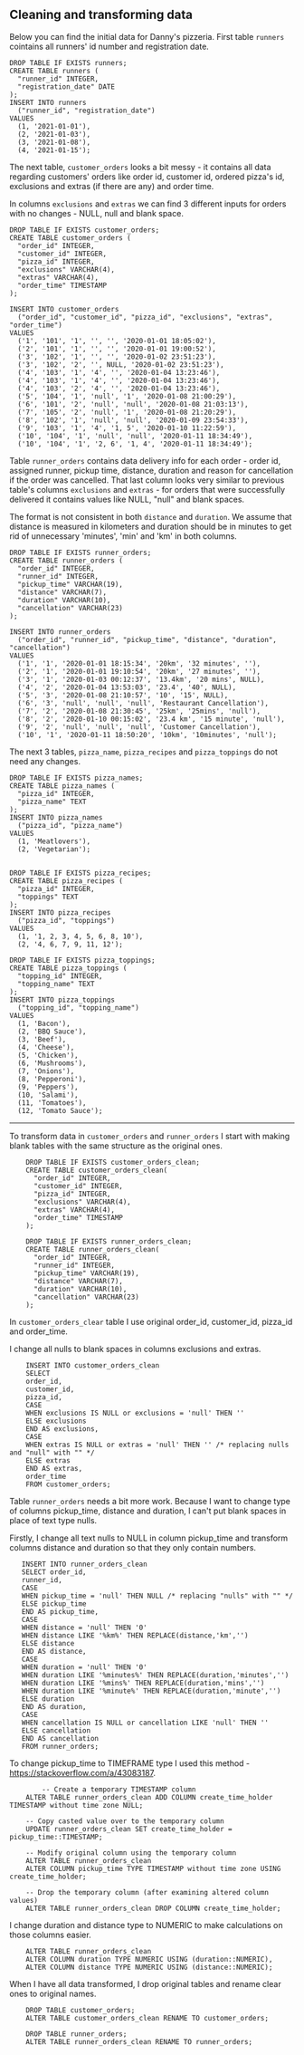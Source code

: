 ## Cleaning and transforming data

Below you can find the initial data for Danny's pizzeria. First table ```runners``` cointains all runners' id number and registration date.

```
DROP TABLE IF EXISTS runners;
CREATE TABLE runners (
  "runner_id" INTEGER,
  "registration_date" DATE
);
INSERT INTO runners
  ("runner_id", "registration_date")
VALUES
  (1, '2021-01-01'),
  (2, '2021-01-03'),
  (3, '2021-01-08'),
  (4, '2021-01-15');
```

The next table, ```customer_orders``` looks a bit messy - it contains all data regarding customers' orders like order id, customer id, ordered pizza's id, exclusions and extras (if there are any) and order time.

In columns ```exclusions``` and ```extras``` we can find 3 different inputs for orders with no changes - NULL, null and blank space.

```
DROP TABLE IF EXISTS customer_orders;
CREATE TABLE customer_orders (
  "order_id" INTEGER,
  "customer_id" INTEGER,
  "pizza_id" INTEGER,
  "exclusions" VARCHAR(4),
  "extras" VARCHAR(4),
  "order_time" TIMESTAMP
);

INSERT INTO customer_orders
  ("order_id", "customer_id", "pizza_id", "exclusions", "extras", "order_time")
VALUES
  ('1', '101', '1', '', '', '2020-01-01 18:05:02'),
  ('2', '101', '1', '', '', '2020-01-01 19:00:52'),
  ('3', '102', '1', '', '', '2020-01-02 23:51:23'),
  ('3', '102', '2', '', NULL, '2020-01-02 23:51:23'),
  ('4', '103', '1', '4', '', '2020-01-04 13:23:46'),
  ('4', '103', '1', '4', '', '2020-01-04 13:23:46'),
  ('4', '103', '2', '4', '', '2020-01-04 13:23:46'),
  ('5', '104', '1', 'null', '1', '2020-01-08 21:00:29'),
  ('6', '101', '2', 'null', 'null', '2020-01-08 21:03:13'),
  ('7', '105', '2', 'null', '1', '2020-01-08 21:20:29'),
  ('8', '102', '1', 'null', 'null', '2020-01-09 23:54:33'),
  ('9', '103', '1', '4', '1, 5', '2020-01-10 11:22:59'),
  ('10', '104', '1', 'null', 'null', '2020-01-11 18:34:49'),
  ('10', '104', '1', '2, 6', '1, 4', '2020-01-11 18:34:49');
```

Table ```runner_orders``` contains data delivery info for each order - order id, assigned runner, pickup time, distance, duration and reason for cancellation if the order was cancelled. That last column looks very similar to previous table's columns ```exclusions``` and ```extras``` - for orders that were successfully delivered it contains values like NULL, "null" and blank spaces.

The format is not consistent in both ```distance``` and ```duration```. We assume that distance is measured in kilometers and duration should be in minutes to get rid of unnecessary 'minutes', 'min' and 'km' in both columns.

```
DROP TABLE IF EXISTS runner_orders;
CREATE TABLE runner_orders (
  "order_id" INTEGER,
  "runner_id" INTEGER,
  "pickup_time" VARCHAR(19),
  "distance" VARCHAR(7),
  "duration" VARCHAR(10),
  "cancellation" VARCHAR(23)
);

INSERT INTO runner_orders
  ("order_id", "runner_id", "pickup_time", "distance", "duration", "cancellation")
VALUES
  ('1', '1', '2020-01-01 18:15:34', '20km', '32 minutes', ''),
  ('2', '1', '2020-01-01 19:10:54', '20km', '27 minutes', ''),
  ('3', '1', '2020-01-03 00:12:37', '13.4km', '20 mins', NULL),
  ('4', '2', '2020-01-04 13:53:03', '23.4', '40', NULL),
  ('5', '3', '2020-01-08 21:10:57', '10', '15', NULL),
  ('6', '3', 'null', 'null', 'null', 'Restaurant Cancellation'),
  ('7', '2', '2020-01-08 21:30:45', '25km', '25mins', 'null'),
  ('8', '2', '2020-01-10 00:15:02', '23.4 km', '15 minute', 'null'),
  ('9', '2', 'null', 'null', 'null', 'Customer Cancellation'),
  ('10', '1', '2020-01-11 18:50:20', '10km', '10minutes', 'null');
```

The next 3 tables, ```pizza_name```, ```pizza_recipes``` and ```pizza_toppings``` do not need any changes.

```
DROP TABLE IF EXISTS pizza_names;
CREATE TABLE pizza_names (
  "pizza_id" INTEGER,
  "pizza_name" TEXT
);
INSERT INTO pizza_names
  ("pizza_id", "pizza_name")
VALUES
  (1, 'Meatlovers'),
  (2, 'Vegetarian');


DROP TABLE IF EXISTS pizza_recipes;
CREATE TABLE pizza_recipes (
  "pizza_id" INTEGER,
  "toppings" TEXT
);
INSERT INTO pizza_recipes
  ("pizza_id", "toppings")
VALUES
  (1, '1, 2, 3, 4, 5, 6, 8, 10'),
  (2, '4, 6, 7, 9, 11, 12');

DROP TABLE IF EXISTS pizza_toppings;
CREATE TABLE pizza_toppings (
  "topping_id" INTEGER,
  "topping_name" TEXT
);
INSERT INTO pizza_toppings
  ("topping_id", "topping_name")
VALUES
  (1, 'Bacon'),
  (2, 'BBQ Sauce'),
  (3, 'Beef'),
  (4, 'Cheese'),
  (5, 'Chicken'),
  (6, 'Mushrooms'),
  (7, 'Onions'),
  (8, 'Pepperoni'),
  (9, 'Peppers'),
  (10, 'Salami'),
  (11, 'Tomatoes'),
  (12, 'Tomato Sauce');
 ``` 
---

To transform data in ```customer_orders``` and ```runner_orders``` I start with making blank tables with the same structure as the original ones.

```
    DROP TABLE IF EXISTS customer_orders_clean;
    CREATE TABLE customer_orders_clean(
      "order_id" INTEGER,
      "customer_id" INTEGER,
      "pizza_id" INTEGER,
      "exclusions" VARCHAR(4),
      "extras" VARCHAR(4),
      "order_time" TIMESTAMP
    );  
    
    DROP TABLE IF EXISTS runner_orders_clean;
    CREATE TABLE runner_orders_clean(
      "order_id" INTEGER,
      "runner_id" INTEGER,
      "pickup_time" VARCHAR(19),
      "distance" VARCHAR(7),
      "duration" VARCHAR(10),
      "cancellation" VARCHAR(23)
    );
```    

In ```customer_orders_clear``` table I use original order_id, customer_id, pizza_id and order_time.

I change all nulls to blank spaces in columns exclusions and extras.

```
    INSERT INTO customer_orders_clean
    SELECT 
    order_id, 
    customer_id, 
    pizza_id, 
    CASE
    WHEN exclusions IS NULL or exclusions = 'null' THEN ''
    ELSE exclusions 
    END AS exclusions,
    CASE
    WHEN extras IS NULL or extras = 'null' THEN '' /* replacing nulls and "null" with "" */
    ELSE extras 
    END AS extras,
    order_time
    FROM customer_orders; 
 ```

Table ```runner_orders``` needs a bit more work. Because I want to change type of columns pickup_time, distance and duration, I can't put blank spaces in place of text type nulls.

Firstly, I change all text nulls to NULL in column pickup_time and transform columns distance and duration so that they only contain numbers.

 ```
    INSERT INTO runner_orders_clean
    SELECT order_id,
    runner_id, 
    CASE
    WHEN pickup_time = 'null' THEN NULL /* replacing "nulls" with "" */
    ELSE pickup_time 
    END AS pickup_time, 
    CASE
    WHEN distance = 'null' THEN '0'
    WHEN distance LIKE '%km%' THEN REPLACE(distance,'km','') 
    ELSE distance
    END AS distance, 
    CASE
    WHEN duration = 'null' THEN '0' 
    WHEN duration LIKE '%minutes%' THEN REPLACE(duration,'minutes','')
    WHEN duration LIKE '%mins%' THEN REPLACE(duration,'mins','')
    WHEN duration LIKE '%minute%' THEN REPLACE(duration,'minute','') 
    ELSE duration
    END AS duration, 
    CASE
    WHEN cancellation IS NULL or cancellation LIKE 'null' THEN ''
    ELSE cancellation 
    END AS cancellation 
    FROM runner_orders;
```

To change pickup_time to TIMEFRAME type I used this method - https://stackoverflow.com/a/43083187.

```
        -- Create a temporary TIMESTAMP column
    ALTER TABLE runner_orders_clean ADD COLUMN create_time_holder TIMESTAMP without time zone NULL;
    
    -- Copy casted value over to the temporary column
    UPDATE runner_orders_clean SET create_time_holder = pickup_time::TIMESTAMP;
    
    -- Modify original column using the temporary column
    ALTER TABLE runner_orders_clean 
    ALTER COLUMN pickup_time TYPE TIMESTAMP without time zone USING create_time_holder;
    
    -- Drop the temporary column (after examining altered column values)
    ALTER TABLE runner_orders_clean DROP COLUMN create_time_holder;
```

I change duration and distance type to NUMERIC to make calculations on those columns easier.

```
    ALTER TABLE runner_orders_clean 
    ALTER COLUMN duration TYPE NUMERIC USING (duration::NUMERIC),
    ALTER COLUMN distance TYPE NUMERIC USING (distance::NUMERIC);
```

When I have all data transformed, I drop original tables and rename clear ones to original names. 

```
    DROP TABLE customer_orders;
    ALTER TABLE customer_orders_clean RENAME TO customer_orders;
    
    DROP TABLE runner_orders;
    ALTER TABLE runner_orders_clean RENAME TO runner_orders;
```    
